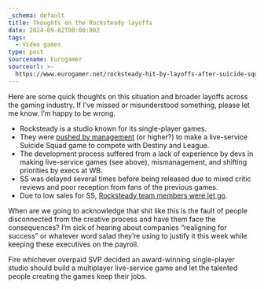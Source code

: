 ```yaml
---
_schema: default
title: Thoughts on the Rocksteady layoffs
date: 2024-09-02T00:00:00Z
tags:
  - Video games
type: post
sourcename: Eurogamer
sourceurl: >-
  https://www.eurogamer.net/rocksteady-hit-by-layoffs-after-suicide-squad-kill-the-justice-league-underperforms
---
```

Here are some quick thoughts on this situation and broader layoffs across the gaming industry. If I’ve missed or misunderstood something, please let me know. I’m happy to be wrong.

* Rocksteady is a studio known for its single-player games.
* They were [pushed by management](https://www.gamesindustry.biz/insiders-blame-suicide-squads-failings-on-changing-vision-and-lack-of-live-service-skills) (or higher?) to make a live-service Suicide Squad game to compete with Destiny and League.
* The development process suffered from a lack of experience by devs in making live-service games (see above), mismanagement, and shifting priorities by execs at WB.
* SS was delayed several times before being released due to mixed critic reviews and poor reception from fans of the previous games.
* Due to low sales for SS, [Rocksteady team members were let go](https://www.gamesindustry.biz/rocksteady-reportedly-lays-off-staff-following-suicide-squad-woes).

When are we going to acknowledge that shit like this is the fault of people disconnected from the creative process and have them face the consequences? I’m sick of hearing about companies “realigning for success” or whatever word salad they’re using to justify it this week while keeping these executives on the payroll.

Fire whichever overpaid SVP decided an award-winning single-player studio should build a multiplayer live-service game and let the talented people creating the games keep their jobs.